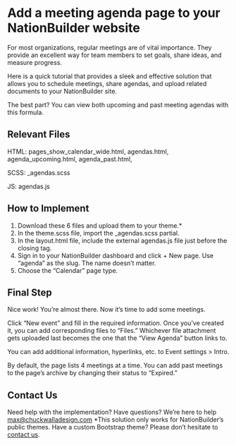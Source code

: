 # Add a meeting agenda page to your NationBuilder website
For most organizations, regular meetings are of vital importance. They provide an excellent way for team members to set goals, share ideas, and measure progress.

Here is a quick tutorial that provides a sleek and effective solution that allows you to schedule meetings, share agendas, and upload related documents to your NationBuilder site.

The best part? You can view both upcoming and past meeting agendas with this formula.

## Relevant Files
HTML: pages_show_calendar_wide.html, agendas.html, agenda_upcoming.html, agenda_past.html, 

SCSS: _agendas.scss

JS: agendas.js

## How to Implement
1. Download these 6 files and upload them to your theme.*
2. In the theme.scss file, import the _agendas.scss partial.
3. In the layout.html file, include the external agendas.js file just before the closing </body> tag.
4. Sign in to your NationBuilder dashboard and click + New page. Use “agenda” as the slug. The name doesn’t matter.
5. Choose the “Calendar” page type.

## Final Step
Nice work! You’re almost there. Now it’s time to add some meetings.

Click “New event” and fill in the required information. Once you’ve created it, you can add corresponding files to “Files.” Whichever file attachment gets uploaded last becomes the one that the “View Agenda” button links to.

You can add additional information, hyperlinks, etc. to Event settings > Intro.

By default, the page lists 4 meetings at a time. You can add past meetings to the page’s archive by changing their status to “Expired.”

## Contact Us
Need help with the implementation? Have questions? We’re here to help [max@chuckwalladesign.com](mailto:max@chuckwalladesign.com)
*This solution only works for NationBuilder’s public themes. Have a custom Bootstrap theme? Please don’t hesitate to [contact us](mailto:max@chuckwalladesign.com).
